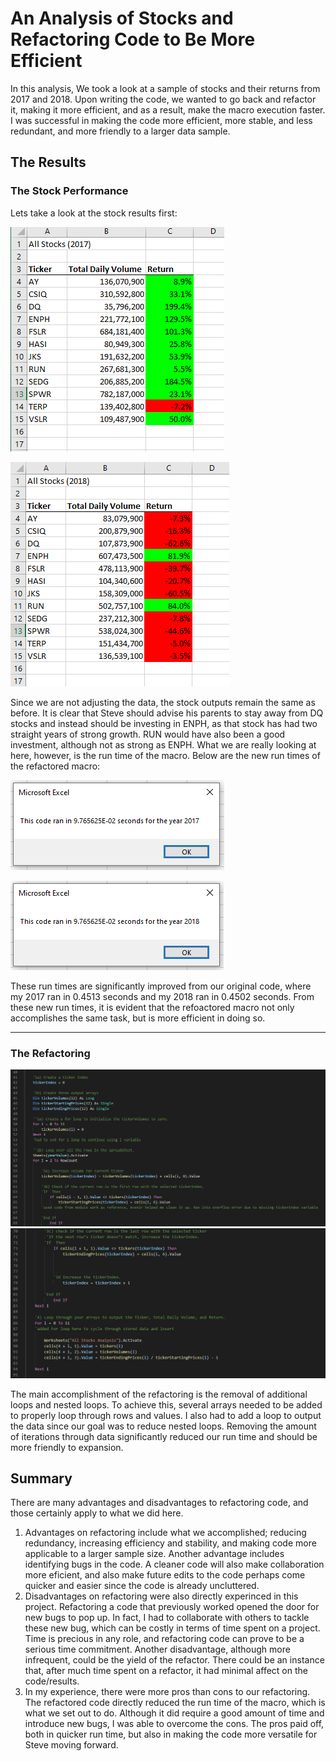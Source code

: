 # An Analysis of Stocks and Refactoring Code to Be More Efficient 

In this analysis, We took a look at a sample of stocks and their returns from 2017 and 2018. Upon writing the code, we wanted to go back and refactor it, making it more efficient, and as a result, make the macro execution faster. I was successful in making the code more efficient, more stable, and less redundant, and more friendly to a larger data sample.

## The Results
### The Stock Performance
Lets take a look at the stock results first:

![](Resources/Stocks_2017.PNG)

![](Resources/Stocks_2018.PNG)

Since we are not adjusting the data, the stock outputs remain the same as before. It is clear that Steve should advise his parents to stay away from DQ stocks and instead should be investing in ENPH, as that stock has had two straight years of strong growth. RUN would have also been a good investment, although not as strong as ENPH. What we are really looking at here, however, is the run time of the macro. Below are the new run times of the refactored macro:

![](Resources/VBA_Challenge_2017.PNG)

![](Resources/VBA_Challenge_2018.PNG)

These run times are significantly improved from our original code, where my 2017 ran in 0.4513 seconds and my 2018 ran in 0.4502 seconds. From these new run times, it is evident that the refoactored macro not only accomplishes the same task, but is more efficient in doing so.

---
### The Refactoring
![](Resources/code1.PNG)
![](Resources/Code2.PNG)

The main accomplishment of the refactoring is the removal of additional loops and nested loops. To achieve this, several arrays needed to be added to properly loop through rows and values. I also had to add a loop to output the data since our goal was to reduce nested loops. Removing the amount of iterations through data significantly reduced our run time and should be more friendly to expansion.

## Summary
There are many advantages and disadvantages to refactoring code, and those certainly apply to what we did here.
1. Advantages on refactoring include what we accomplished; reducing redundancy, increasing efficiency and stability, and making code more applicable to a larger sample size. Another advantage includes identifying bugs in the code. A cleaner code will also make collaboration more eficient, and also make future edits to the code perhaps come quicker and easier since the code is already uncluttered.
2. Disadvantages on refactoring were also directly experinced in this project. Refactoring a code that previously worked opened the door for new bugs to pop up. In fact, I had to collaborate with others to tackle these new bug, which can be costly in terms of time spent on a project. Time is precious in any role, and refactoring code can prove to be a serious time commitment. Another disadvantage, although more infrequent, could be the yield of the refactor. There could be an instance that, after much time spent on a refactor, it had minimal affect on the code/results.
3. In my experience, there were more pros than cons to our refactoring. The refactored code directly reduced the run time of the macro, which is what we set out to do. Although it did require a good amount of time and introduce new bugs, I was able to overcome the cons. The pros paid off, both in quicker run time, but also in making the code more versatile for Steve moving forward.  
